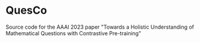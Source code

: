 # QuesCo
Source code for the AAAI 2023 paper "Towards a Holistic Understanding of Mathematical Questions with Contrastive Pre-training" 
